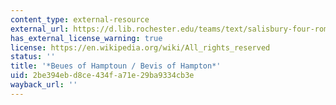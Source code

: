 ```yaml
---
content_type: external-resource
external_url: https://d.lib.rochester.edu/teams/text/salisbury-four-romances-of-england-bevis-of-hampton
has_external_license_warning: true
license: https://en.wikipedia.org/wiki/All_rights_reserved
status: ''
title: '*Beues of Hamptoun / Bevis of Hampton*'
uid: 2be394eb-d8ce-434f-a71e-29ba9334cb3e
wayback_url: ''
---
```


